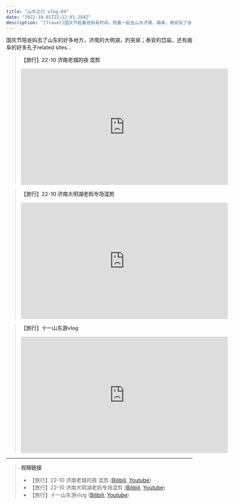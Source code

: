 ```yaml
---
title: "山东之行 vlog-04"
date: "2022-10-01T22:12:03.284Z"
description: "[Travel]国庆节趁着爸妈有时间，陪着一起去山东济南，曲阜，泰安玩了会，趵突泉真奇妙 Jinan, Taian, Qufu(Confucius Museum) vlog-04"
--- 
```


国庆节陪爸妈去了山东的好多地方，济南的大明湖，趵突泉；泰安的岱庙，还有曲阜的好多孔子related sites...

>**【旅行】22-10 济南老城的夜 混剪**
><iframe width="560" height="315" src="https://www.youtube.com/embed/wYYSApKcQSs" title="YouTube video player" frameborder="0" allow="accelerometer; autoplay; clipboard-write; encrypted-media; gyroscope; picture-in-picture" allowfullscreen></iframe>

>**【旅行】22-10 济南大明湖老妈专场混剪**
><iframe width="560" height="315" src="https://www.youtube.com/embed/rsr6acxtUiI" title="YouTube video player" frameborder="0" allow="accelerometer; autoplay; clipboard-write; encrypted-media; gyroscope; picture-in-picture" allowfullscreen></iframe>

>**【旅行】十一山东游vlog**
><iframe width="560" height="315" src="https://www.youtube.com/embed/85CLK7w4KRs" title="YouTube video player" frameborder="0" allow="accelerometer; autoplay; clipboard-write; encrypted-media; gyroscope; picture-in-picture" allowfullscreen></iframe>

   

***

>**视频链接**
> * 【旅行】22-10 济南老城的夜 混剪 ([Bilibili](https://www.bilibili.com/video/BV1fB4y177VD/?share_source=copy_web&vd_source=c52d9a0137bc376a93ec9c2c44e480a8), [Youtube](https://youtu.be/wYYSApKcQSs))
> * 【旅行】22-10 济南大明湖老妈专场混剪 ([Bilibili](https://www.bilibili.com/video/BV1te4y1H7Dm/?share_source=copy_web&vd_source=c52d9a0137bc376a93ec9c2c44e480a8), [Youtube](https://youtu.be/rsr6acxtUiI))
> * 【旅行】十一山东游vlog ([Bilibili](https://www.bilibili.com/video/BV1ge4y1U7Ew/?share_source=copy_web&vd_source=c52d9a0137bc376a93ec9c2c44e480a8), [Youtube](https://youtu.be/85CLK7w4KRs))

